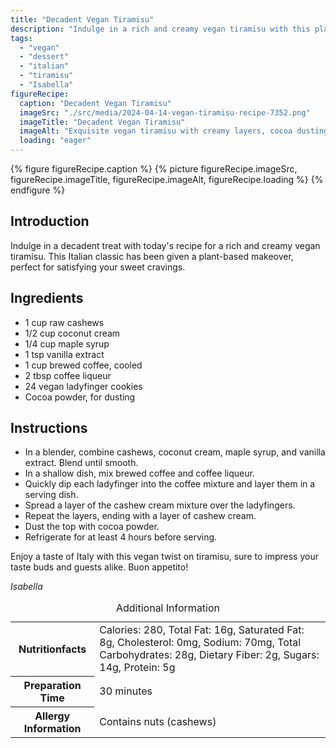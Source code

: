 ```yaml
---
title: "Decadent Vegan Tiramisu"
description: "Indulge in a rich and creamy vegan tiramisu with this plant-based twist on the Italian classic. A decadent dessert perfect for any occasion."
tags:
  - "vegan"
  - "dessert"
  - "italian"
  - "tiramisu"
  - "Isabella"
figureRecipe: 
  caption: "Decadent Vegan Tiramisu"
  imageSrc: "./src/media/2024-04-14-vegan-tiramisu-recipe-7352.png"
  imageTitle: "Decadent Vegan Tiramisu"
  imageAlt: "Exquisite vegan tiramisu with creamy layers, cocoa dusting, on a chic table setting."
  loading: "eager"
---
```


{% figure figureRecipe.caption %}
{% picture figureRecipe.imageSrc, figureRecipe.imageTitle, figureRecipe.imageAlt, figureRecipe.loading %}
{% endfigure %}

## Introduction

Indulge in a decadent treat with today's recipe for a rich and creamy vegan tiramisu. This Italian classic has been given a plant-based makeover, perfect for satisfying your sweet cravings.

## Ingredients

* 1 cup raw cashews
* 1/2 cup coconut cream
* 1/4 cup maple syrup
* 1 tsp vanilla extract
* 1 cup brewed coffee, cooled
* 2 tbsp coffee liqueur
* 24 vegan ladyfinger cookies
* Cocoa powder, for dusting

## Instructions

* In a blender, combine cashews, coconut cream, maple syrup, and vanilla extract. Blend until smooth.
* In a shallow dish, mix brewed coffee and coffee liqueur.
* Quickly dip each ladyfinger into the coffee mixture and layer them in a serving dish.
* Spread a layer of the cashew cream mixture over the ladyfingers.
* Repeat the layers, ending with a layer of cashew cream.
* Dust the top with cocoa powder.
* Refrigerate for at least 4 hours before serving.

Enjoy a taste of Italy with this vegan twist on tiramisu, sure to impress your taste buds and guests alike. Buon appetito!

*Isabella*

<table><caption class='sr-only'>Additional Information</caption><tr><th>Nutritionfacts</th><td>Calories: 280, Total Fat: 16g, Saturated Fat: 8g, Cholesterol: 0mg, Sodium: 70mg, Total Carbohydrates: 28g, Dietary Fiber: 2g, Sugars: 14g, Protein: 5g&nbsp;</td></tr><tr><th>Preparation Time</th><td>30 minutes&nbsp;</td></tr><tr><th>Allergy Information</th><td>Contains nuts (cashews)&nbsp;</td></tr></table>

